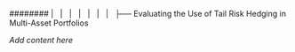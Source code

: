 ######## |   |   |   |   |   |   |   ├── Evaluating the Use of Tail Risk Hedging in Multi-Asset Portfolios

*Add content here*